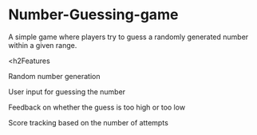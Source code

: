 # Number-Guessing-game
A simple game where players try to guess a randomly generated number within a given range.


<h2Features</h2>

Random number generation

User input for guessing the number

Feedback on whether the guess is too high or too low

Score tracking based on the number of attempts
